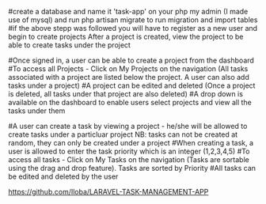 <!-- Setting up locally -->
#create a database and name it 'task-app' on your php my admin (I made use of mysql) and run php artisan migrate to run migration and import tables
#if the above stepp was followed you will have to register as a new user and begin to create projects
After a project is created, view the project to be able to create tasks under the project

<!-- INTERNET MUST BE ACCESSED FOR DRAG AND DROP TO WORK (I MADE USE OF LARAVEL LIVE WIRE SORTABLE CDN) -->

<!-- Projects -->
#Once signed in, a user can be able to create a project from the dashboard
#To access all Projects - Click on My Projects on the navigation (All tasks associated with a project are listed below the project. A user can also add tasks under a project)
#A project can be edited and deleted (Once a project is deleted, all tasks under that project are also deleted)
#A drop down is available on the dashboard to enable users select projects and view all the tasks under them


<!-- Tasks -->
#A user can create a task by viewing a project - he/she will be allowed to create tasks under a particluar project
NB: tasks can not be created at random, they can only be created under a project
#When creating a task, a user is allowed to enter the task priority which is an integer (1,2,3,4,5)
#To access all tasks - Click on My Tasks on the navigation (Tasks are sortable using the drag and drop feature). Tasks are sorted by Priority
#All tasks can be edited and deleted by the user

<!-- Link to github repository-->
https://github.com/Iloba/LARAVEL-TASK-MANAGEMENT-APP


